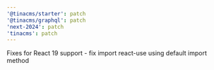 ```yaml
---
'@tinacms/starter': patch
'@tinacms/graphql': patch
'next-2024': patch
'tinacms': patch
---
```


Fixes for React 19 support - fix import react-use using default import method
